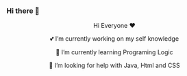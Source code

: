 ### Hi there 👋

<p align="center">
 Hi Everyone ❤️

<p align="center">
 💕 I’m currently working on my self knowledge
 <p align="center"> 
  🎈 I’m currently learning Programing Logic
 <p align="center"> 
  👑 I’m looking for help with Java, Html and CSS
</p>
